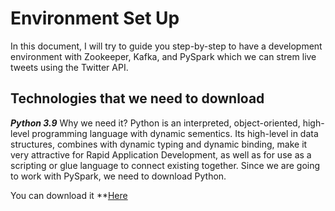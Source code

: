 # Environment Set Up
In this document, I will try to guide you step-by-step to have a development environment with Zookeeper, Kafka, and PySpark which we can strem live tweets using the Twitter API.

## Technologies that we need to download
***Python 3.9***
Why we need it?
Python is an interpreted, object-oriented, high-level programming language with dynamic sementics. Its high-level in data structures, combines with dynamic typing and dynamic binding, make it very attractive for Rapid Application Development, as well as for use as a scripting or glue language to connect existing together. Since we are going to work with PySpark, we need to download Python.

You can download it **[Here](https://www.python.org/downloads/release/python-3912/)
